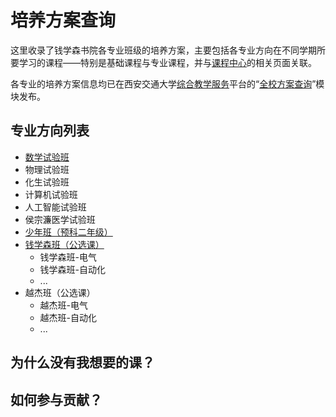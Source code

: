 # 培养方案查询
这里收录了钱学森书院各专业班级的培养方案，主要包括各专业方向在不同学期所要学习的课程——特别是基础课程与专业课程，并与[课程中心](https://qyxf.github.io/course)的相关页面关联。

各专业的培养方案信息均已在西安交通大学[综合教学服务](http://ehall.xjtu.edu.cn/)平台的“[全校方案查询](http://ehall.xjtu.edu.cn/jwapp/sys/qxfacx/*default/index.do)”模块发布。

## 专业方向列表
- [数学试验班](/program/shushi)
- 物理试验班
- 化生试验班
- 计算机试验班
- 人工智能试验班
- 侯宗濂医学试验班
- [少年班（预科二年级）](/program/shaonianban-2017)
- [钱学森班（公选课）](/program/qianxuesen)
    + 钱学森班-电气
    + 钱学森班-自动化
    + ...
- 越杰班（公选课）
    + 越杰班-电气
    + 越杰班-自动化
    + ...

## 为什么没有我想要的课？

## 如何参与贡献？
